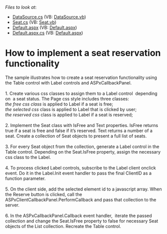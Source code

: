 <!-- default file list -->
*Files to look at*:

* [DataSource.cs](./CS/App_Code/DataSource.cs) (VB: [DataSource.vb](./VB/App_Code/DataSource.vb))
* [Seat.cs](./CS/App_Code/Seat.cs) (VB: [Seat.vb](./VB/App_Code/Seat.vb))
* [Default.aspx](./CS/Default.aspx) (VB: [Default.aspx](./VB/Default.aspx))
* [Default.aspx.cs](./CS/Default.aspx.cs) (VB: [Default.aspx](./VB/Default.aspx))
<!-- default file list end -->
# How to implement a seat reservation functionality


The sample illustrates how to create a seat reservation functionality using the Table control with Label controls and ASPxCallbackPanel.<br><br>1. Create various css classes to assign them to a Label control  depending on  a seat status. The Page css style includes three classes:<br><em>the free css class</em> is applied to Label if a seat is free;<br><em>the selected css</em> class is applied to Label that is clicked by user;<br><em>the reserved css</em> class is applied to Label if a seat is reserved;<br><br>2. Implement the Seat class with IsFree and Text properties. IsFree returns true if a seat is free and false if it’s reserved. Text returns a number of a seat. Create a collection of Seat objects to present a full list of seats.<br><br>3. For every Seat object from the collection, generate a Label control in the Table control. Depending on the Seat.IsFree property, assign the necessary css class to the Label.<br><br>4. To process clicked Label controls, subscribe to the Label client onclick event. Do it in the Label.Init event handler to pass the final ClientID as a function parameter.<br><br>5. On the client side, add the selected element id to a javascript array. When the Reserve button is clicked, call the ASPxClientCallbackPanel.PerformCallback and pass that collection to the server.<br><br>6. In the ASPxCallbackPanel.Callback event handler,  iterate the passed collection and change the Seat.IsFree property to false for necessary Seat objects of the List<Seat> collection. Recreate the Table control.

<br/>


